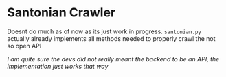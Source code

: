 # Santonian Crawler

Doesnt do much as of now as its just work in progress. `santonian.py` actually already implements all methods needed to properly crawl the not so open API

*I am quite sure the devs did not really meant the backend to be an API, the implementation just works that way*
